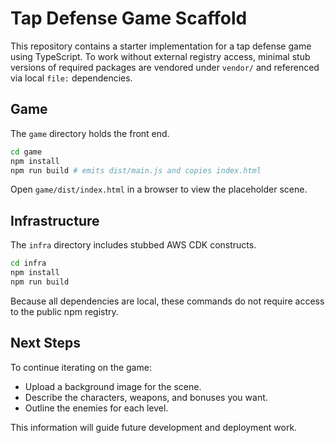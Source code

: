 # Tap Defense Game Scaffold

This repository contains a starter implementation for a tap defense game using TypeScript. To work without external registry access, minimal stub versions of required packages are vendored under `vendor/` and referenced via local `file:` dependencies.

## Game

The `game` directory holds the front end.

```sh
cd game
npm install
npm run build # emits dist/main.js and copies index.html
```

Open `game/dist/index.html` in a browser to view the placeholder scene.

## Infrastructure

The `infra` directory includes stubbed AWS CDK constructs.

```sh
cd infra
npm install
npm run build
```

Because all dependencies are local, these commands do not require access to the public npm registry.

## Next Steps

To continue iterating on the game:

- Upload a background image for the scene.
- Describe the characters, weapons, and bonuses you want.
- Outline the enemies for each level.

This information will guide future development and deployment work.

